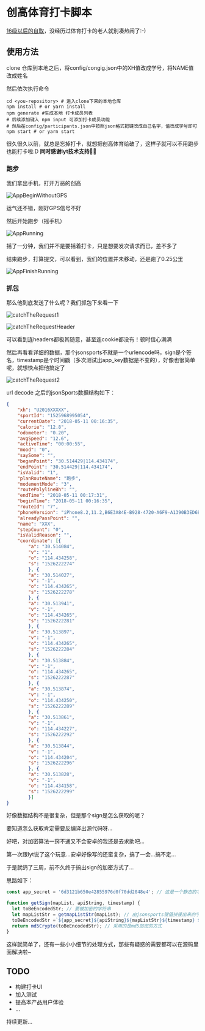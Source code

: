 # 创高体育打卡脚本

[16级以后的自取](https://github.com/Letra312/chuanggao-checkIn)，没经历过体育打卡的老人就别凑热闹了:-)

## 使用方法

clone 仓库到本地之后，将config/congig.json中的XH值改成学号，将NAME值改成姓名

然后依次执行命令

```shell
cd <you-repository> # 进入clone下来的本地仓库
npm install # or yarn install
npm generate #生成本地 打卡成员列表
# 后续添加键入 npm input 可添加打卡成员功能
# 然后在config/participants.json中按照json格式把键改成自己名字，值改成学号即可
npm start # or yarn start
```

很久很久以前，就总是忘掉打卡，就想把创高体育给破了，这样子就可以不用跑步也能打卡啦:D **同时感谢lyt技术支持👏👏**

### 跑步

我们拿出手机，打开万恶的创高

![AppBeginWithoutGPS](./images/AppBeginWithoutGPS.PNG)

运气还不错，刚好GPS信号不好

然后开始跑步（摇手机）

![AppRunning](./images/AppRunning.PNG)

摇了一分钟，我们并不是要摇着打卡，只是想要发次请求而已，差不多了

结束跑步，打算提交，可以看到，我们的位置并未移动，还是跑了0.25公里

![AppFinishRunning](./images/AppFinishRunning.PNG)

### 抓包

那么他到底发送了什么呢？我们抓包下来看一下

![catchTheRequest1](./images/catchTheRequest1.png)

![catchTheRequestHeader](./images/catchTheRequestHeader.png)

可以看到连headers都极其随意，甚至连cookie都没有！顿时信心满满

然后再看看详细的数据，那个jsonsports不就是一个urlencode吗，sign是个签名，timestamp是个时间戳（多次测试出app_key数据是不变的），好像也很简单呢，就想快点把他搞定了

![catchTheRequest2](./images/catchTheRequest2.png)

url decode 之后的jsonSports数据结构如下：

``` json
{
    "xh": "U2016XXXXX",
    "sportId": "1525968995054",
    "currentDate": "2018-05-11 00:16:35",
    "calorie": "12.8",
    "odometer": "0.20",
    "avgSpeed": "12.6",
    "activeTime": "00:00:55",
    "mood": "0",
    "saySome": "",
    "beganPoint": "30.514429|114.434174",
    "endPoint": "30.514429|114.434174",
    "isValid": "1",
    "planRouteName": "跑步",
    "modementMode": "3",
    "routePolylineBh": "",
    "endTime": "2018-05-11 00:17:31",
    "beginTime": "2018-05-11 00:16:35",
    "routeId": "7",
    "phoneVersion": "iPhone8.2,11.2,B6E3A84E-B928-4720-A6F9-A1390B3ED6BD|3.4.2",
    "alreadyPassPoint": "",
    "name": "XXX",
    "stepCount": "0",
    "isValidReason": "",
    "coordinate": [{
        "a": "30.514084",
        "v": "1",
        "o": "114.434258",
        "s": "1526222274"
        }, {
        "a": "30.514027",
        "v": "-1",
        "o": "114.434265",
        "s": "1526222278"
        }, {
        "a": "30.513941",
        "v": "-1",
        "o": "114.434265",
        "s": "1526222281"
        }, {
        "a": "30.513897",
        "v": "-1",
        "o": "114.434265",
        "s": "1526222284"
        }, {
        "a": "30.513884",
        "v": "-1",
        "o": "114.434265",
        "s": "1526222287"
        }, {
        "a": "30.513874",
        "v": "-1",
        "o": "114.434250",
        "s": "1526222289"
        }, {
        "a": "30.513861",
        "v": "-1",
        "o": "114.434227",
        "s": "1526222292"
        }, {
        "a": "30.513844",
        "v": "-1",
        "o": "114.434204",
        "s": "1526222296"
        }, {
        "a": "30.513828",
        "v": "-1",
        "o": "114.434158",
        "s": "1526222299"
        }]
}
```

好像数据结构不是很复杂，但是那个sign是怎么获取的呢？

要知道怎么获取肯定需要反编译出源代码呀...

好吧，对加密算法一窍不通又不会安卓的我还是去求助吧...

第一次跟lyt说了这个玩意…安卓好像写的还蛮复杂，搞了一会…搞不定...

于是就鸽了三周，前不久终于搞出sign的加密方式了...

思路如下：

```javascript
const app_secret = '6d3121b650e42855976d0f70dd2048e4'; // 这是一个静态的字符串，不知道怎么获取的，也许是开发者女朋友的生日hash出来的吧hhh

function getSign(mapList, apiString, timestamp) {
  let toBeEncodedStr; // 要被加密的字符串
  let mapListStr = getmapListStr(mapList); // 由jsonsports键值拼接出来的字符串
  toBeEncodedStr =`${app_secret}${apiString}${mapListStr}${timestamp} ${app_secret}`; //可以很清楚的看到 被加密的字符串构成，即： app_secret + apiString('/api/v3/savesports') + 键值字符串 + ''(空格) + app_secret
  return md5Crypto(toBeEncodedStr); // 采用的是md5加密的方式
}
```

这样就简单了，还有一些小小细节的处理方式，那些有疑惑的需要都可以在源码里面解决啦~

## TODO

- 构建打卡UI
- 加入测试
- 提高本产品用户体验
- ...

持续更新...